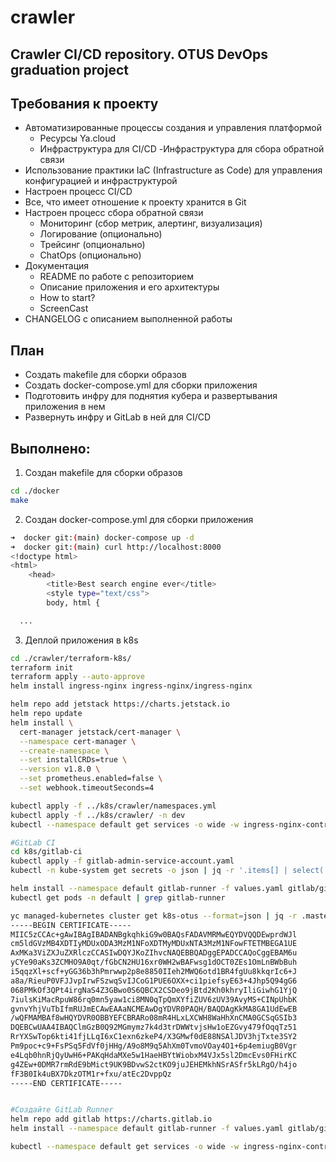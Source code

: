 # crawler
## Crawler CI/CD repository. OTUS DevOps graduation project

## Требования к проекту
- Автоматизированные процессы создания и управления платформой
  - Ресурсы Ya.cloud
  - Инфраструктура для CI/CD
  -Инфраструктура для сбора обратной связи
- Использование практики IaC (Infrastructure as Code) для управления конфигурацией и инфраструктурой
- Настроен процесс CI/CD
- Все, что имеет отношение к проекту хранится в Git
- Настроен процесс сбора обратной связи
  - Мониторинг (сбор метрик, алертинг, визуализация)
  - Логирование (опционально)
  - Трейсинг (опционально)
  - ChatOps (опционально)
- Документация
  - README по работе с репозиторием
  - Описание приложения и его архитектуры
  - How to start?
  - ScreenCast
- CHANGELOG с описанием выполненной работы

## План
- Создать makefile для сборки образов
- Создать docker-compose.yml для сборки приложения
- Подготовить инфру для поднятия кубера и развертывания приложения в нем
- Развернуть инфру и GitLab в ней для CI/CD 

## Выполнено:

1. Создан makefile для сборки образов
~~~bash
cd ./docker
make
~~~

2. Создан docker-compose.yml для сборки приложения
~~~bash
➜  docker git:(main) docker-compose up -d
➜  docker git:(main) curl http://localhost:8000
<!doctype html>
<html>
    <head>
        <title>Best search engine ever</title>
        <style type="text/css">
        body, html {

  ...
  ~~~

3. Деплой приложения в k8s
~~~bash
cd ./crawler/terraform-k8s/  
terraform init
terraform apply --auto-approve
helm install ingress-nginx ingress-nginx/ingress-nginx

helm repo add jetstack https://charts.jetstack.io
helm repo update
helm install \
  cert-manager jetstack/cert-manager \
  --namespace cert-manager \
  --create-namespace \
  --set installCRDs=true \
  --version v1.8.0 \
  --set prometheus.enabled=false \
  --set webhook.timeoutSeconds=4

kubectl apply -f ../k8s/crawler/namespaces.yml
kubectl apply -f ../k8s/crawler/ -n dev
kubectl --namespace default get services -o wide -w ingress-nginx-controller

#GitLab CI
cd k8s/gitlab-ci
kubectl apply -f gitlab-admin-service-account.yaml
kubectl -n kube-system get secrets -o json | jq -r '.items[] | select(.metadata.name | startswith("gitlab-admin")) | .data.token' | base64 --decode > token.txt

helm install --namespace default gitlab-runner -f values.yaml gitlab/gitlab-runner
kubectl get pods -n default | grep gitlab-runner

yc managed-kubernetes cluster get k8s-otus --format=json | jq -r .master.master_auth.cluster_ca_certificate
-----BEGIN CERTIFICATE-----
MIIC5zCCAc+gAwIBAgIBADANBgkqhkiG9w0BAQsFADAVMRMwEQYDVQQDEwprdWJl
cm5ldGVzMB4XDTIyMDUxODA3MzM1NFoXDTMyMDUxNTA3MzM1NFowFTETMBEGA1UE
AxMKa3ViZXJuZXRlczCCASIwDQYJKoZIhvcNAQEBBQADggEPADCCAQoCggEBAM6u
yCYe90aKs3ZCMHO9A0qt/fGbCN2HU16xr0WH2wBAFwsg1dOCT0ZEs1OmLnBWbBuh
i5qqzXl+scf+yGG36b3hPmrwwp2p8e8850IIeh2MWQ6otd1BR4fgUu8kkqrIc6+J
a8a/RieuP0VFJJvpIrwFSzwqSvIJCoG1PUE6OXX+ci1piefsyE63+4Jhp5Q94gG6
068PMkOf3QPt4irgNaS4Z3GBwo0S6QBCX2CSDeo9jBtd2Kh0khryIliGiwhG1YjQ
7iulsKiMacRpuW86rq0mn5yaw1ci8MN0qTpQmXYfiZUV6zUV39AvyMS+CINpUhbK
gvnvYhjVuTbIfmRUJmECAwEAAaNCMEAwDgYDVR0PAQH/BAQDAgKkMA8GA1UdEwEB
/wQFMAMBAf8wHQYDVR0OBBYEFCBRARo08mR4HLxLXCWH8WaHhXnCMA0GCSqGSIb3
DQEBCwUAA4IBAQClmGzB0Q92MGmymz7k4d3trDWWtvjsHw1oEZGvy479fOqqTz51
RrYXSwTop6kti41fjLLqI6xC1exn6zkeP4/X3GMwf0dE88NSAlJDV3hjTxte3SY2
Pm9poc+c9+FsPSq5FdVf0jHHg/A9o8M9q5AhXm0TvmoVOay4O1+6p4emiugB0Vgr
e4Lqb0hnRjQyUwH6+PAKqHdaMXe5w1HaeHBYtWiobxM4VJx5sl2DmcEvs0FHirKC
g4ZEw+0DMR7rmRdE9bMict9UK9BDvwS2ctKO9juJEHEMkhNSrASfr5kLRgO/h4jo
fF3B0Ik4uBX7DkzOTM1r+fxu/atEc2DvppQz
-----END CERTIFICATE-----


#Создайте GitLab Runner
helm repo add gitlab https://charts.gitlab.io
helm install --namespace default gitlab-runner -f values.yaml gitlab/gitlab-runner

kubectl --namespace default get services -o wide -w ingress-nginx-controller
~~~
